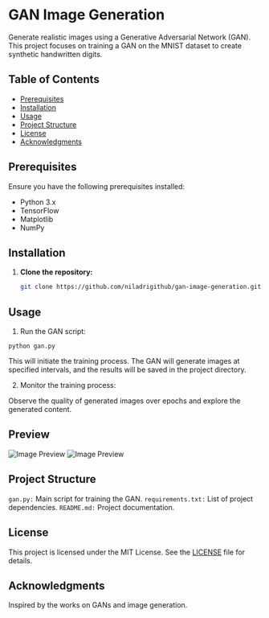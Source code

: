 # GAN Image Generation

Generate realistic images using a Generative Adversarial Network (GAN). This project focuses on training a GAN on the MNIST dataset to create synthetic handwritten digits.

## Table of Contents
- [Prerequisites](#prerequisites)
- [Installation](#installation)
- [Usage](#usage)
- [Project Structure](#project-structure)
- [License](#license)
- [Acknowledgments](#acknowledgments)

## Prerequisites

Ensure you have the following prerequisites installed:

- Python 3.x
- TensorFlow
- Matplotlib
- NumPy

## Installation

1. **Clone the repository:**

   ```bash
   git clone https://github.com/niladrigithub/gan-image-generation.git

## Usage
1. Run the GAN script:

`python gan.py`

This will initiate the training process. The GAN will generate images at specified intervals, and the results will be saved in the project directory.

2. Monitor the training process:

Observe the quality of generated images over epochs and explore the generated content.

## Preview
![Image Preview](https://github.com/niladrigithub/gan-image-generation/blob/main/Screenshot%202024-02-05%20at%2022.25.44.png)
![Image Preview](https://github.com/niladrigithub/gan-image-generation/blob/main/Screenshot%202024-02-05%20at%2022.25.59.png)

## Project Structure
`gan.py:` Main script for training the GAN.
`requirements.txt:` List of project dependencies.
`README.md:` Project documentation.

## License
This project is licensed under the MIT License. See the [LICENSE](https://github.com/niladrigithub/gan-image-generation/blob/main/LICENSE) file for details.

## Acknowledgments
Inspired by the works on GANs and image generation.
